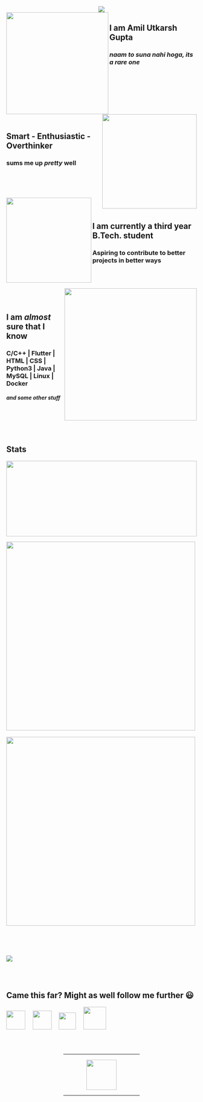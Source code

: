 <div align=center><img id=hello align=center src="https://media.giphy.com/media/Cg9oeBXqFayCq26ggf/giphy.gif" /></div>

<img id=shin-chan align=left height=270 src="https://media.giphy.com/media/SFRLNAQkWfRHIMNC3A/giphy.gif" />

## I am **Amil Utkarsh Gupta**
 ### _naam to suna nahi hoga, its a rare one_
 
<br /><br /><br />

<img id=kirito align=right height=250 src="https://media.giphy.com/media/W63CLeKr6wXIOpbDdA/giphy.gif" />
<br /><br /><br />

## Smart - Enthusiastic - Overthinker
 ### sums me up _pretty_ well

<br /><br /><br />

<img id=work-pressure align=left height=225 src="https://media.giphy.com/media/kf8bMrmElVACLbFCDg/giphy.gif" />
<br /><br />

## I am currently a third year B.Tech. student
 ### Aspiring to contribute to better projects in better ways

<br /><br />

<img id=program-error height=350 align=right src="https://media.giphy.com/media/Ll22OhMLAlVDb8UQWe/giphy.gif" />

<br /><br />

## I am _almost_ sure that I know

### C/C++ | Flutter | HTML | CSS | Python3 | Java | MySQL | Linux | Docker
#### _and some other stuff_

<br /><br /><br /><br />

## Stats

<img id=lang-counts width=100% height=200 src="https://github-readme-stats.vercel.app/api/top-langs/?username=Amil-Gupta&langs_count=8&layout=compact&bg_color=000000&title_color=E8E500&text_color=F8F2CB&icon_color=9FD410&hide_border=true&hide=jupyter%20notebook,html" />

<br />

<p>
 <img id=github-stats width=500px src="https://github-readme-stats.vercel.app/api?username=Amil-Gupta&show_icons=true&theme=algolia" />
 &nbsp;
 <img id=streak  width=500px src="https://github-readme-streak-stats.herokuapp.com/?user=Amil-Gupta&theme=algolia" />
</p>

<br /><br /><br />

<img id=graph src="https://activity-graph.herokuapp.com/graph?username=Amil-Gupta&bg_color=000000&color=E8E500&line=F8F2CB&point=9FD410&hide_border=true">

<br /><br />

## Came this far? Might as well follow me further 😃

<a href="https://www.linkedin.com/in/amil-gupta-206b3a1a5/"><img height=50 src="https://media.giphy.com/media/HQTYdpx1yhxWpugAi2/giphy.gif" /></a>
&nbsp; &nbsp;
<a href="https://www.facebook.com/amil.gupta.01"><img height=50 src="https://media.giphy.com/media/K1K08nCJltl2ZqyE7a/giphy.gif" /></a>
&nbsp; &nbsp;
<a href="https://t.me/Amil_Gupta"><img height=45 src="https://media.giphy.com/media/ZcdZ7ldgeIhfesqA6E/giphy.gif" /></a>
&nbsp; &nbsp;
<a href="amiluguptaa@gmail.com"><img height=60 src="https://media.giphy.com/media/KxlbRn0HuTW7gZID83/giphy.gif" /></a>

<br /><br />

<div align=center>
 <hr width=40%/>
 <img id=bye height=80 src="https://media.giphy.com/media/LpA6p1GOZgcj4z4wiL/giphy.gif" />
 <hr width=40% />
</div>
